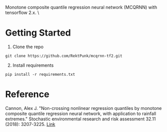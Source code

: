 Monotone composite quantile regression neural network (MCQRNN) with tensorflow 2.x. \

# Getting Started
1. Clone the repo
```
git clone https://github.com/RektPunk/mcqrnn-tf2.git
```

2. Install requirements
```
pip install -r requirements.txt
```


# Reference
Cannon, Alex J. "Non-crossing nonlinear regression quantiles by monotone composite quantile regression neural network, with application to rainfall extremes." Stochastic environmental research and risk assessment 32.11 (2018): 3207-3225. [Link](https://link.springer.com/content/pdf/10.1007/s00477-018-1573-6.pdf)
  

